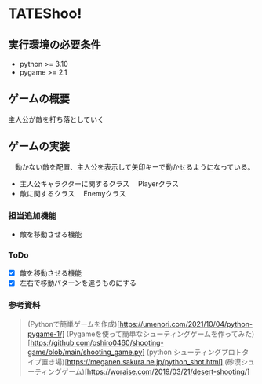 # TATEShoo!
## 実行環境の必要条件
* python >= 3.10
* pygame >= 2.1

## ゲームの概要
主人公が敵を打ち落としていく

## ゲームの実装
　動かない敵を配置、主人公を表示して矢印キーで動かせるようになっている。
* 主人公キャラクターに関するクラス
　Playerクラス
* 敵に関するクラス
　Enemyクラス
### 担当追加機能
* 敵を移動させる機能
### ToDo
- [x] 敵を移動させる機能
- [x] 左右で移動パターンを違うものにする
### 参考資料
>(Pythonで簡単ゲームを作成)[https://umenori.com/2021/10/04/python-pygame-1/]
>(Pygameを使って簡単なシューティングゲームを作ってみた)[https://github.com/oshiro0460/shooting-game/blob/main/shooting_game.py]
>(python シューティングプロトタイプ置き場)[https://meganen.sakura.ne.jp/python_shot.html]
>(砂漠シューティングゲーム)[https://woraise.com/2019/03/21/desert-shooting/]
